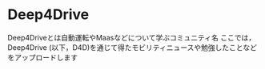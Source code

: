 # Deep4Drive
Deep4Driveとは自動運転やMaasなどについて学ぶコミュニティ名
ここでは，Deep4Drive (以下，D4D)を通じて得たモビリティニュースや勉強したことなどをアップロードします
